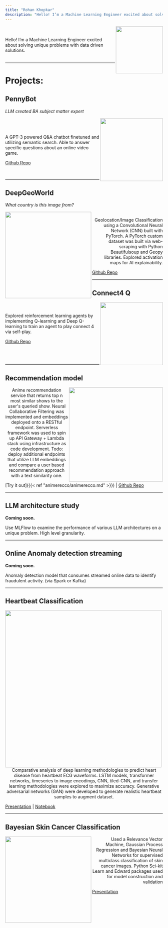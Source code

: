 ```yaml
---
title: "Rohan Khopkar"
description: "Hello! I’m a Machine Learning Engineer excited about solving unique problems with data driven solutions."
---
```

<img align="right" width="150" height="150" src="slime.jpg">
<br>
<br>
Hello! I’m a Machine Learning Engineer excited about solving unique problems with data driven solutions.

<br>
<br>

 - - - -
# Projects: #

## PennyBot ##
*LLM created BA subject matter expert*

<img align="right" width="200" height="200" src="penny.png">
<br>
<br>
<br>

<div style="text-align: left">A GPT-3 powered Q&A chatbot finetuned and utilizing semantic search. Able to answer specific questions about an online video game. </div>

[Github Repo](https://github.com/ubitquitin/pennybot)

<br>

 - - - - - - -

## DeepGeoWorld ##
*What country is this image from?*

<img align="left" width="275" height="275" src="geoworld.png">
<br>
<div style="text-align: right">Geolocation/Image Classification using a Convolutional Neural Network (CNN) built with PyTorch. A PyTorch custom dataset was built via web-scraping with Python Beautifulsoup and Geopy libraries. Explored activation maps for AI explainability.</div>

[Github Repo](https://github.com/ubitquitin/DeepGeoWorld)
<br>

 - - - - - - -

 ## Connect4 Q ##

<img align="right" width="200" height="200" src="connect4.png">
<br>
<br>

<div style="text-align: left">Explored reinforcement learning agents by implementing Q-learning and Deep Q-learning to train an agent to play connect 4 via self-play. </div>

[Github Repo](https://github.com/ubitquitin/Connect4_Q)
<br>
<br>
<br>
<br>
 - - - - - - -
 
 
 ## Recommendation model ##

<img align="right" width="300" height="300" src="animerecsimage.PNG">

<div style="text-align: center"> Anime recommendation service that returns top n most similar shows to the user's queried show. Neural Collaborative Filtering was implemented and embeddings deployed onto a RESTful endpoint. Serverless framework was used to spin up API Gateway + Lambda stack using infrastructure as code development. Todo: deploy additional endpoints that utilize LLM embeddings and compare a user based recommendation approach with a text similarity one.   </div>

[Try it out]({{< ref "animerecco/animerecco.md" >}}) | [Github Repo](https://github.com/ubitquitin/mal_reccos)
 - - - - - - -

  ## LLM architecture study ##

**Coming soon.**
<div style="text-align: left"> Use MLFlow to examine the performance of various LLM architectures on a unique problem. High level granularity. </div>

 - - - - - - -

  ## Online Anomaly detection streaming ##

**Coming soon.**
<div style="text-align: left"> Anomaly detection model that consumes streamed online data to identify fraudulent activity. (via Spark or Kafka)  </div>

 - - - - - - -

 ## Heartbeat Classification ##

<img align="center" width="500" height="500" src="heartbeat.png">


<div style="text-align: center">Comparative analysis of deep learning methodologies to predict heart disease from heartbeat ECG waveforms. LSTM models, transformer networks, timeseries to image encodings, CNN, tiled-CNN, and transfer learning methodologies were explored to maximize accuracy. Generative adversarial networks (GAN) were developed to generate realistic heartbeat samples to augment dataset. </div>

[Presentation](https://docs.google.com/presentation/d/1jgeSdeDLxl9CX1P57JNbuJtp4bThPDfPLt2CidsuxXo/edit?usp=sharing) | 
[Notebook](https://www.kaggle.com/code/ubitquitin/tsc-exploration)

 - - - - - - -

 ## Bayesian Skin Cancer Classification ##

<img align="left" width="275" height="275" src="gaussian.png">
<div style="text-align: right">Used a Relevance Vector Machine, Gaussian Process Regression and Bayesian Neural Networks for supervised multiclass classification of skin cancer images. Python Sci-kit Learn and Edward packages used for model construction and validation</div>

[Presentation](https://docs.google.com/presentation/d/1vw80pKNvklOluIgGVs5ZZvF3uOw3nwrHGyds_V8jTdQ/edit?usp=sharing)
<br>